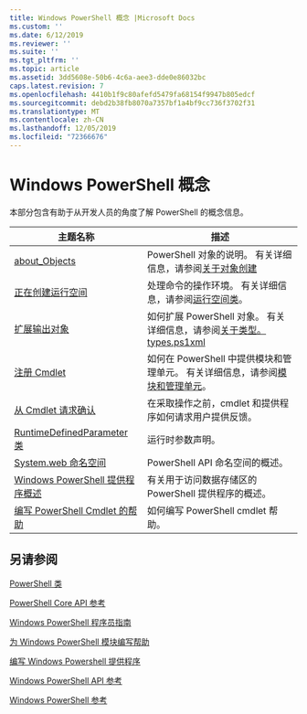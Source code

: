 ```yaml
---
title: Windows PowerShell 概念 |Microsoft Docs
ms.custom: ''
ms.date: 6/12/2019
ms.reviewer: ''
ms.suite: ''
ms.tgt_pltfrm: ''
ms.topic: article
ms.assetid: 3dd5608e-50b6-4c6a-aee3-dde0e86032bc
caps.latest.revision: 7
ms.openlocfilehash: 4410b1f9c80afefd5479fa68154f9947b805edcf
ms.sourcegitcommit: debd2b38fb8070a7357bf1a4bf9cc736f3702f31
ms.translationtype: MT
ms.contentlocale: zh-CN
ms.lasthandoff: 12/05/2019
ms.locfileid: "72366676"
---
```

# <a name="windows-powershell-concepts"></a>Windows PowerShell 概念

本部分包含有助于从开发人员的角度了解 PowerShell 的概念信息。

|主题名称|描述|
|----------------|-----------------|
|[about_Objects](/powershell/module/microsoft.powershell.core/about/about_objects)|PowerShell 对象的说明。 有关详细信息，请参阅[关于对象创建](/powershell/module/microsoft.powershell.core/about/about_object_creation)|
|[正在创建运行空间](../hosting/creating-runspaces.md)|处理命令的操作环境。 有关详细信息，请参阅[运行空间类](/dotnet/api/system.management.automation.runspaces.runspace)。|
|[扩展输出对象](../cmdlet/extending-output-objects.md)|如何扩展 PowerShell 对象。 有关详细信息，请参阅[关于类型。 types.ps1xml](/powershell/module/microsoft.powershell.core/about/about_types.ps1xml)|
|[注册 Cmdlet](../cmdlet/registering-cmdlets.md)|如何在 PowerShell 中提供模块和管理单元。 有关详细信息，请参阅[模块和管理单元](../cmdlet/modules-and-snap-ins.md)。|
|[从 Cmdlet 请求确认](../cmdlet/requesting-confirmation-from-cmdlets.md)|在采取操作之前，cmdlet 和提供程序如何请求用户提供反馈。|
|[RuntimeDefinedParameter 类](/dotnet/api/system.management.automation.runtimedefinedparameter)|运行时参数声明。|
|[System.web 命名空间](/dotnet/api/System.Management.Automation)|PowerShell API 命名空间的概述。|
|[Windows PowerShell 提供程序概述](../provider/windows-powershell-provider-overview.md)|有关用于访问数据存储区的 PowerShell 提供程序的概述。|
|[编写 PowerShell Cmdlet 的帮助](../help/writing-help-for-windows-powershell-cmdlets.md)|如何编写 PowerShell cmdlet 帮助。|

## <a name="see-also"></a>另请参阅

[PowerShell 类](/dotnet/api/system.management.automation.powershell)

[PowerShell Core API 参考](/dotnet/api/?view=pscore-6.2.0)

[Windows PowerShell 程序员指南](windows-powershell-programmer-s-guide.md)

[为 Windows PowerShell 模块编写帮助](../module/writing-help-for-windows-powershell-modules.md)

[编写 Windows Powershell 提供程序](../provider/writing-a-windows-powershell-provider.md)

[Windows PowerShell API 参考](/dotnet/api/?view=powershellsdk-1.1.0)

[Windows PowerShell 参考](../windows-powershell-reference.md)